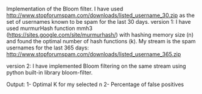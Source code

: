 Implementation of the Bloom filter. I have used
http://www.stopforumspam.com/downloads/listed_username_30.zip
as the set of usernames known to be spam for the last 30 days. 
version 1:
I have used murmurHash function mmh3 (https://sites.google.com/site/murmurhash/) with hashing memory size (n) and found the optimal number of hash functions (k). My stream is the spam usernames for the last 365 days:
http://www.stopforumspam.com/downloads/listed_username_365.zip

version 2: 
I have implemented Bloom filtering on the same stream using python built-in library bloom-filter.

Output:
1- Optimal K for my selected n
2- Percentage of false positives 
